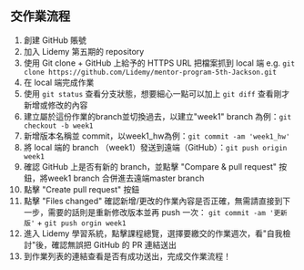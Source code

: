 ## 交作業流程

1. 創建 GitHub 賬號
2. 加入 Lidemy 第五期的 repository
3. 使用 Git clone + GitHub 上給予的 HTTPS URL 把檔案抓到 local 端 e.g. `git clone https://github.com/Lidemy/mentor-program-5th-Jackson.git ` 
4. 在 local 端完成作業
5. 使用 `git status` 查看分支狀態，想要細心一點可以加上 `git diff` 查看剛才新增或修改的內容
6. 建立屬於這份作業的branch並切換過去，以建立"week1" branch 為例：`git checkout -b week1`
7. 新增版本名稱並 commit，以week1_hw為例：`git commit -am 'week1_hw'`
8. 將 local 端的 branch （week1）發送到遠端（GitHub）：`git push origin week1`
9. 確認 GitHub 上是否有新的 branch，並點擊 "Compare & pull request" 按鈕，將week1 branch 合併進去遠端master branch
10. 點擊 "Create pull request" 按鈕
11. 點擊 "Files changed" 確認新增/更改的作業內容是否正確，無需請直接到下一步，需要的話則是重新修改版本並再 push 一次： `git commit -am '更新版'` + `git push orgin week1`
12. 進入 Lidemy 學習系統，點擊課程總覽，選擇要繳交的作業週次，看"自我檢討"後，確認無誤把 GitHub 的 PR 連結送出
13. 到作業列表的連結查看是否有成功送出，完成交作業流程！